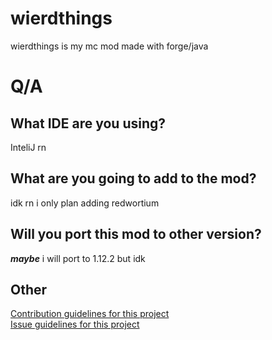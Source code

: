 # wierdthings
wierdthings is my mc mod made with forge/java 
# Q/A
## What IDE are you using?
InteliJ rn
## What are you going to add to the mod?
idk rn i only plan adding redwortium
## Will you port this mod to other version?
***maybe*** i will port to 1.12.2 but idk
## Other
[Contribution guidelines for this project](docs/CONTRIBUTING.md)  
[Issue guidelines for this project](docs/Issues.md)
